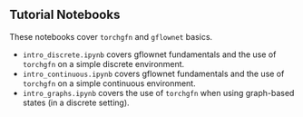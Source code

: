Tutorial Notebooks
------------------

These notebooks cover `torchgfn` and `gflownet` basics.

+ `intro_discrete.ipynb` covers gflownet fundamentals and the use of `torchgfn` on a simple discrete environment.
+ `intro_continuous.ipynb` covers gflownet fundamentals and the use of `torchgfn` on a simple continuous environment.
+ `intro_graphs.ipynb` covers the use of `torchgfn` when using graph-based states (in a discrete setting).
